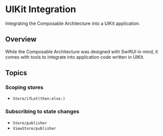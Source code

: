 # UIKit Integration

Integrating the Composable Architecture into a UIKit application.

## Overview

While the Composable Architecture was designed with SwiftUI in mind, it comes with tools to integrate into application code written in UIKit.

## Topics

### Scoping stores

- ``Store/ifLet(then:else:)``

### Subscribing to state changes

- ``Store/publisher``
- ``ViewStore/publisher``
